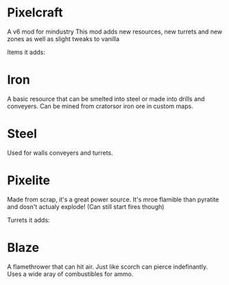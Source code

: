 # Pixelcraft
A v6 mod for mindustry
This mod adds new resources, new turrets and new zones as well as slight tweaks to vanilla

Items it adds:

# Iron
A basic resource that can be smelted into steel or made into drills and conveyers. Can be mined from cratorsor iron ore in custom maps.

# Steel
Used for walls conveyers and turrets.

# Pixelite
Made from scrap, it's a great power source. It's mroe flamible than pyratite and dosn't actualy explode! (Can still start fires though)

Turrets it adds:

# Blaze
A flamethrower that can hit air. Just like scorch can pierce indefinantly. Uses a wide aray of combustibles for ammo.


